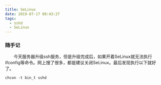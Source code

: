 ```yaml
---
title: SeLinux
date: 2019-07-17 08:43:27
tags:
  - sshd
  - SeLinux
---
```


### 随手记
&emsp;&emsp;今天服务器升级ssh服务，但是升级完成后，如果开着SeLinux就无法执行ifconfig等命令。网上搜了很多，都是建议关闭SeLinux。最后发现执行以下就好了。

```
chcon -t bin_t sshd
```

